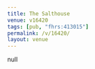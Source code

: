 ```yaml
---
title: The Salthouse
venue: v16420
tags: [pub, "fhrs:413015"]
permalink: /v/16420/
layout: venue
---
```

null